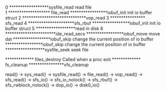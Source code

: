 0 ******************sysfile_read  read file  
1 ******************* file_read
*****************iobuf_init           init io buffer struct
2 *****************************vop_read
3 **************** sfs_read
4  *********************sfs_rbuf
*****************iobuf_init           init io buffer struct
5 ******************read in disk 
6 ***********************ide_read_secs
*****************iobuf_move        move dat
*****************iobuf_skip        change the current position of io buffer
*****************iobuf_skip        change the current position of io buffer
******************sysfile_seek  seek file  


*************  files_destroy      Called when a proc exit 
*************  fs_cleanup
****************vfs_cleanup




read() -> sys_read() -> sysfile_read() -> file_read() -> vop_read()  -> sfs_read() -> sfs_io() -> sfs_io_nolock() -> sfs_rbuf() -> sfs_rwblock_nolock() -> dop_io() -> disk0_io()
